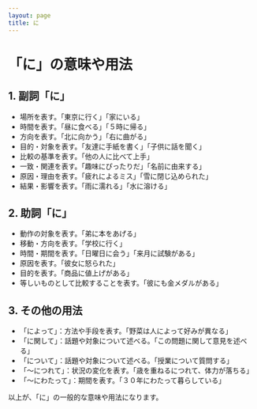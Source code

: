```yaml
---
layout: page
title: に
---
```

# 「に」の意味や用法

## 1. 副詞「に」
- 場所を表す。「東京に行く」「家にいる」
- 時間を表す。「昼に食べる」「５時に帰る」
- 方向を表す。「北に向かう」「右に曲がる」
- 目的・対象を表す。「友達に手紙を書く」「子供に話を聞く」
- 比較の基準を表す。「他の人に比べて上手」
- 一致・関連を表す。「趣味にぴったりだ」「名前に由来する」
- 原因・理由を表す。「疲れによるミス」「雪に閉じ込められた」
- 結果・影響を表す。「雨に濡れる」「水に溶ける」

## 2. 助詞「に」
- 動作の対象を表す。「弟に本をあげる」
- 移動・方向を表す。「学校に行く」
- 時間・期間を表す。「日曜日に会う」「来月に試験がある」
- 原因を表す。「彼女に怒られた」
- 目的を表す。「商品に値上げがある」
- 等しいものとして比較することを表す。「彼にも金メダルがある」

## 3. その他の用法
- 「によって」：方法や手段を表す。「野菜は人によって好みが異なる」
- 「に関して」：話題や対象について述べる。「この問題に関して意見を述べる」
- 「について」：話題や対象について述べる。「授業について質問する」
- 「〜につれて」：状況の変化を表す。「歳を重ねるにつれて、体力が落ちる」
- 「〜にわたって」：期間を表す。「３０年にわたって暮らしている」

以上が、「に」の一般的な意味や用法になります。